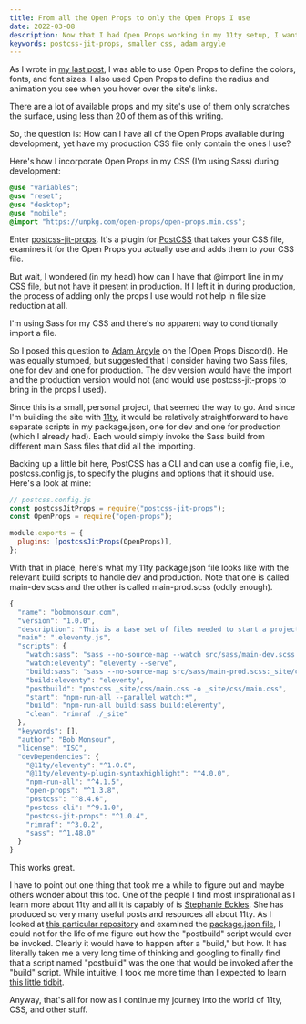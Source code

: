 ```yaml
---
title: From all the Open Props to only the Open Props I use
date: 2022-03-08
description: Now that I had Open Props working in my 11ty setup, I wanted to get postcss-jit-props working to reduce the size of my CSS file in production.
keywords: postcss-jit-props, smaller css, adam argyle
---
```


As I wrote in [my last post](/posts/dipping-my-toes-in-the-open-props-water), I was able to use Open Props to define the colors, fonts, and font sizes. I also used Open Props to define the radius and animation you see when you hover over the site's links.

There are a lot of available props and my site's use of them only scratches the surface, using less than 20 of them as of this writing.

So, the question is: How can I have all of the Open Props available during development, yet have my production CSS file only contain the ones I use?

Here's how I incorporate Open Props in my CSS (I'm using Sass) during development:

```css
@use "variables";
@use "reset";
@use "desktop";
@use "mobile";
@import "https://unpkg.com/open-props/open-props.min.css";
```

Enter [postcss-jit-props](https://github.com/GoogleChromeLabs/postcss-jit-props). It's a plugin for [PostCSS](https://postcss.org/) that takes your CSS file, examines it for the Open Props you actually use and adds them to your CSS file.

But wait, I wondered (in my head) how can I have that @import line in my CSS file, but not have it present in production. If I left it in during production, the process of adding only the props I use would not help in file size reduction at all.

I'm using Sass for my CSS and there's no apparent way to conditionally import a file.

So I posed this question to [Adam Argyle](https://twitter.com/adamargyle) on the [Open Props Discord(). He was equally stumped, but suggested that I consider having two Sass files, one for dev and one for production. The dev version would have the import and the production version would not (and would use postcss-jit-props to bring in the props I used).

Since this is a small, personal project, that seemed the way to go. And since I'm building the site with [11ty](https://www.11ty.dev/), it would be relatively straightforward to have separate scripts in my package.json, one for dev and one for production (which I already had). Each would simply invoke the Sass build from different main Sass files that did all the importing.

Backing up a little bit here, PostCSS has a CLI and can use a config file, i.e., postcss.config.js, to specify the plugins and options that it should use. Here's a look at mine:

```js
// postcss.config.js
const postcssJitProps = require("postcss-jit-props");
const OpenProps = require("open-props");

module.exports = {
  plugins: [postcssJitProps(OpenProps)],
};
```

With that in place, here's what my 11ty package.json file looks like with the relevant build scripts to handle dev and production. Note that one is called main-dev.scss and the other is called main-prod.scss (oddly enough).

```js
{
  "name": "bobmonsour.com",
  "version": "1.0.0",
  "description": "This is a base set of files needed to start a project in Eleventy. Make a project directory and put these files in it.",
  "main": ".eleventy.js",
  "scripts": {
    "watch:sass": "sass --no-source-map --watch src/sass/main-dev.scss:_site/css/main.css",
    "watch:eleventy": "eleventy --serve",
    "build:sass": "sass --no-source-map src/sass/main-prod.scss:_site/css/main.css",
    "build:eleventy": "eleventy",
    "postbuild": "postcss _site/css/main.css -o _site/css/main.css",
    "start": "npm-run-all --parallel watch:*",
    "build": "npm-run-all build:sass build:eleventy",
    "clean": "rimraf ./_site"
  },
  "keywords": [],
  "author": "Bob Monsour",
  "license": "ISC",
  "devDependencies": {
    "@11ty/eleventy": "^1.0.0",
    "@11ty/eleventy-plugin-syntaxhighlight": "^4.0.0",
    "npm-run-all": "^4.1.5",
    "open-props": "^1.3.8",
    "postcss": "^8.4.6",
    "postcss-cli": "^9.1.0",
    "postcss-jit-props": "^1.0.4",
    "rimraf": "^3.0.2",
    "sass": "^1.48.0"
  }
}
```

This works great.

I have to point out one thing that took me a while to figure out and maybe others wonder about this too. One of the people I find most inspirational as I learn more about 11ty and all it is capably of is [Stephanie Eckles](https://github.com/5t3ph). She has produced so very many useful posts and resources all about 11ty. As I looked at [this particular repository](https://github.com/5t3ph/11ty-sass-skeleton) and examined the [package.json file](https://github.com/5t3ph/11ty-sass-skeleton/blob/main/package.json), I could not for the life of me figure out how the "postbuild" script would ever be invoked. Clearly it would have to happen after a "build," but how. It has literally taken me a very long time of thinking and googling to finally find that a script named "postbuild" was the one that would be invoked after the "build" script. While intuitive, I took me more time than I expected to learn [this little tidbit](https://docs.npmjs.com/cli/v8/using-npm/scripts/).

Anyway, that's all for now as I continue my journey into the world of 11ty, CSS, and other stuff.
